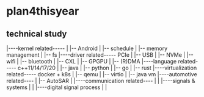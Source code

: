 # plan4thisyear
## technical study
|----kernel related-----
|                  |-- Android
|                  |-- schedule
|                  |-- memory management
|                  |-- fs
|----driver related----- PCIe 
|                  |-- USB
|                  |-- NVMe
|                  |-- wifi
|                  |-- bluetooth
|                  |-- CXL
|                  |-- GPGPU
|                  |-- (R)DMA
|----language related----- c++11/14/17/20
|                  |-- java
|                  |-- python
|                  |-- go
|                  |-- rust
|----virtualization related----- docker + k8s
|                          |-- qemu
|                          |-- virtio
|                          |-- java vm
|----automotive related----
|                      |-- AutoSAR
|
|----communication related----
|
|
|----signals & systems
|
|
|----digital signal process
|
|
